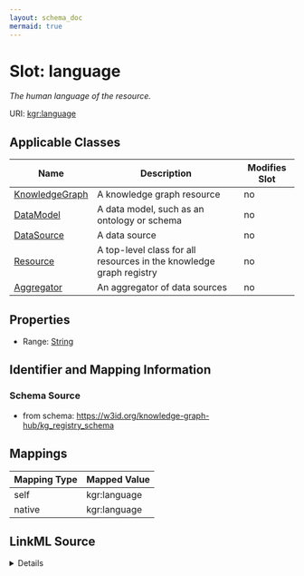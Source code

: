 ```yaml
---
layout: schema_doc
mermaid: true
---
```




# Slot: language


_The human language of the resource._





URI: [kgr:language](https://w3id.org/bridge2ai/data-sheets-schema/language)



<!-- no inheritance hierarchy -->





## Applicable Classes

| Name | Description | Modifies Slot |
| --- | --- | --- |
| [KnowledgeGraph](KnowledgeGraph.html) | A knowledge graph resource |  no  |
| [DataModel](DataModel.html) | A data model, such as an ontology or schema |  no  |
| [DataSource](DataSource.html) | A data source |  no  |
| [Resource](Resource.html) | A top-level class for all resources in the knowledge graph registry |  no  |
| [Aggregator](Aggregator.html) | An aggregator of data sources |  no  |







## Properties

* Range: [String](String.html)





## Identifier and Mapping Information







### Schema Source


* from schema: https://w3id.org/knowledge-graph-hub/kg_registry_schema




## Mappings

| Mapping Type | Mapped Value |
| ---  | ---  |
| self | kgr:language |
| native | kgr:language |




## LinkML Source

<details>
```yaml
name: language
description: The human language of the resource.
from_schema: https://w3id.org/knowledge-graph-hub/kg_registry_schema
rank: 1000
alias: language
owner: Resource
domain_of:
- Resource
range: string

```
</details>
